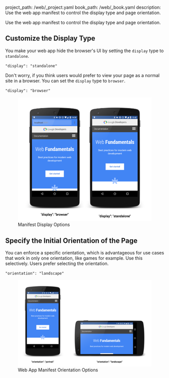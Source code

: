 project_path: /web/_project.yaml
book_path: /web/_book.yaml
description: Use the web app manifest to control the display type and page orientation.

Use the web app manifest to control the display type and page orientation.



## Customize the Display Type

You make your web app hide the browser's UI by setting the `display` type to `standalone`.

<div class="highlight"><pre><code class="language-json" data-lang="json"><span class="s2">&quot;display&quot;</span><span class="err">:</span> <span class="s2">&quot;standalone&quot;</span></code></pre></div>

Don't worry, if you think users would prefer to view your page as a normal 
site in a browser. You can set the `display` type to `browser`.

<div class="highlight"><pre><code class="language-json" data-lang="json"><span class="s2">&quot;display&quot;</span><span class="err">:</span> <span class="s2">&quot;browser&quot;</span></code></pre></div>

<figure>
  <img src="images/manifest-display-options.png" alt="web-app-capable">
  <figcaption>Manifest Display Options</figcaption>
</figure>

## Specify the Initial Orientation of the Page

You can enforce a specific orientation, which is advantageous for use cases 
that work in only one orientation, like games for example. Use this 
selectively. Users prefer selecting the orientation.

<div class="highlight"><pre><code class="language-json" data-lang="json"><span class="s2">&quot;orientation&quot;</span><span class="err">:</span> <span class="s2">&quot;landscape&quot;</span></code></pre></div>

<figure>
  <img src="images/manifest-orientation-options.png" alt="Web App Manifest Orientation Options">
  <figcaption>Web App Manifest Orientation Options</figcaption>
</figure>


